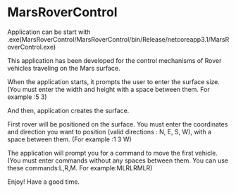 # MarsRoverControl

Application can be start with .exe(MarsRoverControl/MarsRoverControl/bin/Release/netcoreapp3.1/MarsRoverControl.exe)

This application has been developed for the control mechanisms of Rover vehicles traveling on the Mars surface.

When the application starts, it prompts the user to enter the surface size. (You must enter the width and height with a space between them. For example :5 3)

And then, application creates the surface.

First rover will be positioned on the surface. You must enter the coordinates and direction you want to position (valid directions : N, E, S, W), with a space between them. (For example :1 3 W)

The application will prompt you for a command to move the first vehicle. (You must enter commands without any spaces between them. You can use these commands:L,R,M. For example:MLRLRMLR)

Enjoy! Have a good time.